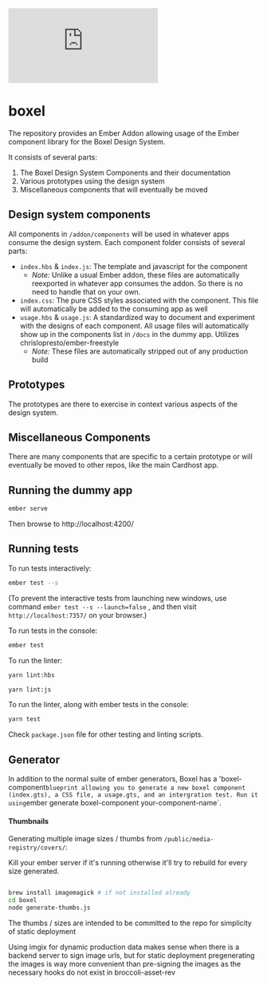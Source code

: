 <iframe src="https://xd.adobe.com/embed/fc8c4920-5374-4476-5ec6-ba629f92f862-8abd/screen/69e7b00f-4d1d-4dc7-a88d-bb4fb23e4bd6/Zoom-in-Plane-1-" frameborder="0" allowfullscreen></iframe>

# boxel

The repository provides an Ember Addon allowing usage of the Ember component library for the Boxel Design System.

It consists of several parts:
1. The Boxel Design System Components and their documentation
2. Various prototypes using the design system
3. Miscellaneous components that will eventually be moved

## Design system components
All components in `/addon/components` will be used in whatever apps consume the design system. Each component folder consists of several parts:
- `index.hbs` & `index.js`: The template and javascript for the component
    - *Note:* Unlike a usual Ember addon, these files are automatically reexported in whatever app consumes the addon. So there is no need to handle that on your own.
- `index.css`: The pure CSS styles associated with the component. This file will automatically be added to the consuming app as well
- `usage.hbs` & `usage.js`: A standardized way to document and experiment with the designs of each component. All usage files will automatically show up in the components list in `/docs` in the dummy app. Utilizes chrislopresto/ember-freestyle
    - *Note:* These files are automatically stripped out of any production build

## Prototypes
The prototypes are there to exercise in context various aspects of the design system. 

## Miscellaneous Components
There are many components that are specific to a certain prototype or will eventually be moved to other repos, like the main Cardhost app. 
## Running the dummy app

```sh
ember serve
```

Then browse to http://localhost:4200/
## Running tests

To run tests interactively:
```sh
ember test --s
```

(To prevent the interactive tests from launching new windows, use command `ember test --s --launch=false` , and then visit `http://localhost:7357/` on your browser.)


To run tests in the console:
```sh
ember test
```

To run the linter:
```sh
yarn lint:hbs

yarn lint:js
```

To run the linter, along with ember tests in the console:
```sh
yarn test
```

Check `package.json` file for other testing and linting scripts.


## Generator

In addition to the normal suite of ember generators, Boxel has a 'boxel-component` blueprint allowing you to generate a new boxel component (index.gts), a
CSS file, a usage.gts, and an intergration test. Run it using `ember generate boxel-component your-component-name`.

#### Thumbnails

Generating multiple image sizes / thumbs from
`/public/media-registry/covers/`:

Kill your ember server if it's running otherwise it'll try to rebuild for every
size generated.

```sh

brew install imagemagick # if not installed already
cd boxel
node generate-thumbs.js
```

The thumbs / sizes are intended to be committed to the repo for simplicity of
static deployment

Using imgix for dynamic production data makes sense when there is a backend
server to sign image urls, but for static deployment pregenerating the images is
way more convenient than pre-signing the images as the necessary hooks do not
exist in broccoli-asset-rev
